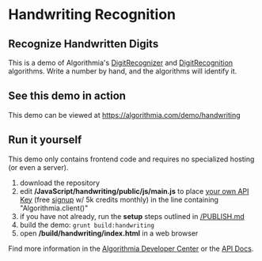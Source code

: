 # Handwriting Recognition

## Recognize Handwritten Digits

This is a demo of Algorithmia's [DigitRecognizer](https://algorithmia.com/algorithms/mahout/DigitRecognizer) and [DigitRecognition](https://algorithmia.com/algorithms/weka/DigitRecognition)
algorithms. Write a number by hand, and the algorithms will identify it.

## See this demo in action

This demo can be viewed at https://algorithmia.com/demo/handwriting

## Run it yourself

This demo only contains frontend code and requires no specialized hosting (or even a server).
1. download the repository
2. edit **/JavaScript/handwriting/public/js/main.js** to place [your own API Key](https://algorithmia.com/user#credentials) (free [signup](https://algorithmia.com/?invite=ghsamples) w/ 5k credits monthly) in the line containing "Algorithmia.client()"
4. if you have not already, run the **setup** steps outlined in [/PUBLISH.md](../../PUBLISH.md)
5. build the demo: `grunt build:handwriting`
6. open **/build/handwriting/index.html** in a web browser

Find more information in the [Algorithmia Developer Center](http://developers.algorithmia.com) or the [API Docs](http://docs.algorithmia.com/).

